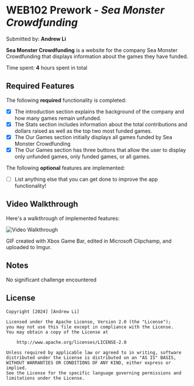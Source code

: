 # WEB102 Prework - *Sea Monster Crowdfunding*

Submitted by: **Andrew Li**

**Sea Monster Crowdfunding** is a website for the company Sea Monster Crowdfunding that displays information about the games they have funded.

Time spent: **4** hours spent in total

## Required Features

The following **required** functionality is completed:

* [x] The introduction section explains the background of the company and how many games remain unfunded.
* [x] The Stats section includes information about the total contributions and dollars raised as well as the top two most funded games.
* [x] The Our Games section initially displays all games funded by Sea Monster Crowdfunding
* [x] The Our Games section has three buttons that allow the user to display only unfunded games, only funded games, or all games.

The following **optional** features are implemented:

* [ ] List anything else that you can get done to improve the app functionality!

## Video Walkthrough

Here's a walkthrough of implemented features:

<img src='https://i.giphy.com/media/v1.Y2lkPTc5MGI3NjExOGZkNmVjOTcxOWxzM2Z0ZDN4dWV0aHBkcm5maGIyY2dtZ3o3YW05NCZlcD12MV9pbnRlcm5hbF9naWZfYnlfaWQmY3Q9Zw/WjEkuKZaMvofO08L3y/giphy.gif' title='Video Walkthrough' width='' alt='Video Walkthrough' />

<!-- Replace this with whatever GIF tool you used! -->
GIF created with Xbox Game Bar, edited in Microsoft Clipchamp, and uploaded to Imgur.
<!-- Recommended tools:
[Kap](https://getkap.co/) for macOS
[ScreenToGif](https://www.screentogif.com/) for Windows
[peek](https://github.com/phw/peek) for Linux. -->

## Notes

No significant challenge encountered

## License

    Copyright [2024] [Andrew Li]

    Licensed under the Apache License, Version 2.0 (the "License");
    you may not use this file except in compliance with the License.
    You may obtain a copy of the License at

        http://www.apache.org/licenses/LICENSE-2.0

    Unless required by applicable law or agreed to in writing, software
    distributed under the License is distributed on an "AS IS" BASIS,
    WITHOUT WARRANTIES OR CONDITIONS OF ANY KIND, either express or implied.
    See the License for the specific language governing permissions and
    limitations under the License.

